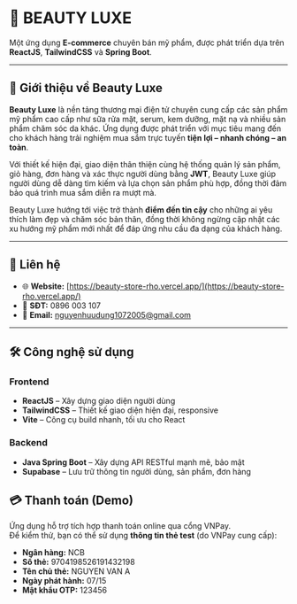 # 🌸 BEAUTY LUXE  

Một ứng dụng **E-commerce** chuyên bán mỹ phẩm, được phát triển dựa trên **ReactJS**, **TailwindCSS** và **Spring Boot**.

---

## 🌟 Giới thiệu về Beauty Luxe

**Beauty Luxe** là nền tảng thương mại điện tử chuyên cung cấp các sản phẩm mỹ phẩm cao cấp như sữa rửa mặt, serum, kem dưỡng, mặt nạ và nhiều sản phẩm chăm sóc da khác. Ứng dụng được phát triển với mục tiêu mang đến cho khách hàng trải nghiệm mua sắm trực tuyến **tiện lợi – nhanh chóng – an toàn**.  

Với thiết kế hiện đại, giao diện thân thiện cùng hệ thống quản lý sản phẩm, giỏ hàng, đơn hàng và xác thực người dùng bằng **JWT**, Beauty Luxe giúp người dùng dễ dàng tìm kiếm và lựa chọn sản phẩm phù hợp, đồng thời đảm bảo quá trình mua sắm diễn ra mượt mà.  

Beauty Luxe hướng tới việc trở thành **điểm đến tin cậy** cho những ai yêu thích làm đẹp và chăm sóc bản thân, đồng thời không ngừng cập nhật các xu hướng mỹ phẩm mới nhất để đáp ứng nhu cầu đa dạng của khách hàng.  

---

## 📩 Liên hệ

- 🌐 **Website:** [https://beauty-store-rho.vercel.app/](https://beauty-store-rho.vercel.app/)  
- 📱 **SĐT:** 0896 003 107  
- 📧 **Email:** nguyenhuudung1072005@gmail.com  

---

## 🛠 Công nghệ sử dụng

### **Frontend**
- **ReactJS** – Xây dựng giao diện người dùng
- **TailwindCSS** – Thiết kế giao diện hiện đại, responsive
- **Vite** – Công cụ build nhanh, tối ưu cho React

### **Backend**
- **Java Spring Boot** – Xây dựng API RESTful mạnh mẽ, bảo mật
- **Supabase** – Lưu trữ thông tin người dùng, sản phẩm, đơn hàng

## 💳 Thanh toán (Demo)

Ứng dụng hỗ trợ tích hợp thanh toán online qua cổng VNPay.  
Để kiểm thử, bạn có thể sử dụng **thông tin thẻ test** (do VNPay cung cấp):

- **Ngân hàng:** NCB  
- **Số thẻ:** 9704198526191432198 
- **Tên chủ thẻ:** NGUYEN VAN A  
- **Ngày phát hành:** 07/15  
- **Mật khẩu OTP:** 123456  